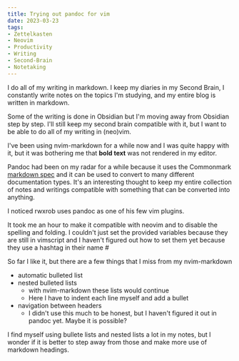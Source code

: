 ```yaml
---
title: Trying out pandoc for vim
date: 2023-03-23
tags:
- Zettelkasten
- Neovim
- Productivity
- Writing
- Second-Brain
- Notetaking
---
```


I do all of my writing in markdown. I keep my diaries in my Second Brain, I constantly write notes on the topics I'm studying, and my entire blog is written in markdown.

Some of the writing is done in Obsidian but I'm moving away from Obsidian step by step. I'll still keep my second brain compatible with it, but I want to be able to do all of my writing in (neo)vim.

I've been using nvim-markdown for a while now and I was quite happy with it, but it was bothering me that **bold text** was not rendered in my editor. 

Pandoc had been on my radar for a while because it uses the Commonmark [markdown spec](https://spec.commonmark.org/) and it can be used to convert to many different documentation types. It's an interesting thought to keep my entire collection of notes and writings compatible with something that can be converted into anything.

I noticed rwxrob uses pandoc as one of his few vim plugins.

It took me an hour to make it compatible with neovim and to disable the spelling and folding. I couldn't just set the provided variables because they are still in vimscript and I haven't figured out how to set them yet because they use a hashtag in their name #

So far I like it, but there are a few things that I miss from my nvim-markdown
* automatic bulleted list
* nested bulleted lists
  * with nvim-markdown these lists would continue
  * Here I have to indent each line myself and add a bullet
* navigation between headers
  * I didn't use this much to be honest, but I haven't figured it out in pandoc yet. Maybe it is possible?

I find myself using bullete lists and nested lists a lot in my notes, but I wonder if it is better to step away from those and make more use of markdown headings.
